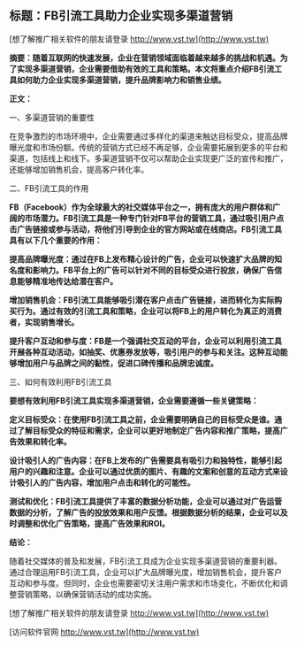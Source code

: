 ## **标题：FB引流工具助力企业实现多渠道营销**

[想了解推广相关软件的朋友请登录 http://www.vst.tw](http://www.vst.tw)

**摘要：随着互联网的快速发展，企业在营销领域面临着越来越多的挑战和机遇。为了实现多渠道营销，企业需要借助有效的工具和策略。本文将重点介绍FB引流工具如何助力企业实现多渠道营销，提升品牌影响力和销售业绩。**

**正文：**

一、多渠道营销的重要性

在竞争激烈的市场环境中，企业需要通过多样化的渠道来触达目标受众，提高品牌曝光度和市场份额。传统的营销方式已经不再足够，企业需要拓展到更多的平台和渠道，包括线上和线下。多渠道营销不仅可以帮助企业实现更广泛的宣传和推广，还能够增加销售机会，提高客户转化率。

二、FB引流工具的作用

**FB（Facebook）作为全球最大的社交媒体平台之一，拥有庞大的用户群体和广阔的市场潜力。FB引流工具是一种专门针对FB平台的营销工具，通过吸引用户点击广告链接或参与活动，将他们引导到企业的官方网站或在线商店。FB引流工具具有以下几个重要的作用：**

**提高品牌曝光度：通过在FB上发布精心设计的广告，企业可以快速扩大品牌的知名度和影响力。FB平台上的广告可以针对不同的目标受众进行投放，确保广告信息能够精准地传达给潜在客户。**

**增加销售机会：FB引流工具能够吸引潜在客户点击广告链接，进而转化为实际购买行为。通过有效的引流工具和策略，企业可以将FB上的用户转化为真正的消费者，实现销售增长。**

**提升客户互动和参与度：FB是一个强调社交互动的平台，企业可以利用引流工具开展各种互动活动，如抽奖、优惠券发放等，吸引用户的参与和关注。这种互动能够增加用户与品牌之间的黏性，促进口碑传播和品牌忠诚度。**

三、如何有效利用FB引流工具

**要想有效利用FB引流工具实现多渠道营销，企业需要遵循一些关键策略：**

**定义目标受众：在使用FB引流工具之前，企业需要明确自己的目标受众是谁。通过了解目标受众的特征和需求，企业可以更好地制定广告内容和推广策略，提高广告效果和转化率。**

**设计吸引人的广告内容：在FB上发布的广告需要具有吸引力和独特性，能够引起用户的兴趣和注意。企业可以通过优质的图片、有趣的文案和创意的互动方式来设计吸引人的广告内容，增加用户点击和转化的可能性。**

**测试和优化：FB引流工具提供了丰富的数据分析功能，企业可以通过对广告运营数据的分析，了解广告的投放效果和用户反馈。根据数据分析的结果，企业可以及时调整和优化广告策略，提高广告效果和ROI。**

**结论：**

随着社交媒体的普及和发展，FB引流工具成为企业实现多渠道营销的重要利器。通过合理运用FB引流工具，企业可以扩大品牌曝光度，增加销售机会，提升客户互动和参与度。但同时，企业也需要密切关注用户需求和市场变化，不断优化和调整营销策略，以确保营销活动的成功实施。

[想了解推广相关软件的朋友请登录 http://www.vst.tw](http://www.vst.tw)


[访问软件官网 http://www.vst.tw](http://www.vst.tw)
